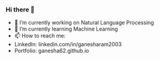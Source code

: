 ### Hi there 👋
- 🔭 I’m currently working on Natural Language Processing
- 🌱 I’m currently learning Machine Learning
- 📫 How to reach me: 
- LinkedIn: linkedin.com/in/ganesharam2003
- Portfolio: ganesha62.github.io
<!--
**ganesha62/ganesha62** is a ✨ _special_ ✨ repository because its `README.md` (this file) appears on your GitHub profile.

Here are some ideas to get you started:

- 🔭 I’m currently working on ...
- 🌱 I’m currently learning ...
- 👯 I’m looking to collaborate on ...
- 🤔 I’m looking for help with ...
- 💬 Ask me about ...
- 📫 How to reach me: ...
- 😄 Pronouns: ...
- ⚡ Fun fact: ...
-->

